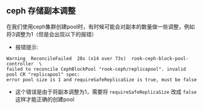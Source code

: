 

## ceph 存储副本调整

在我们使用ceph集群创建pool时，有时候可能会对副本的数量做一些调整，例如将3调整为1（但是会出现以下的报错）

- 报错提示:
```
Warning  ReconcileFailed  28s (x14 over 73s)  rook-ceph-block-pool-controller  \
failed to reconcile CephBlockPool "rook-ceph/replicapool". invalid pool CR "replicapool" spec: 
error pool size is 1 and requireSafeReplicaSize is true, must be false
```

- 这个错误是由于将副本调整为1，需要将 `requireSafeReplicaSize` 改成 `false` 这样才能正确的创建pool
